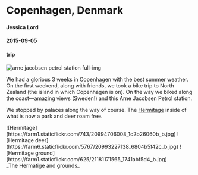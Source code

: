 # Copenhagen, Denmark
#### Jessica Lord
#### 2015-09-05
#### trip

![arne jacobsen petrol station full-img](https://farm6.staticflickr.com/5622/21154831506_8e2cee15b2_b.jpg)

We had a glorious 3 weeks in Copenhagen with the best summer weather. On the first weekend, along with friends, we took a bike trip to North Zealand (the island in which Copenhagen is on). On the way we biked along the coast—amazing views (Sweden!) and this Arne Jacobsen Petrol station.


We stopped by palaces along the way of course. The [Hermitage](http://www.visitcopenhagen.com/copenhagen/the-hermitage-gdk492183) inside of what is now a park and deer roam free.

<div class="three-imgs">
![Hermitage](https://farm1.staticflickr.com/743/20994706008_1c2b26060b_b.jpg)
![Hermitage deer](https://farm6.staticflickr.com/5767/20993227138_6804b5f42c_b.jpg)
![Hermitage ground](https://farm1.staticflickr.com/625/21181171565_1741abf5d4_b.jpg)
</div>
_The Hermatige and grounds_
